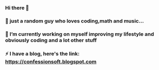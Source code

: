 ### Hi there 👋
### 🌱 just a random guy who loves coding,math and music...
### 🔭 I’m currently working on myself improving my lifestyle and obviously coding and a lot other stuff
### ⚡ I have a blog, here's the link: https://confessionsoft.blogspot.com

<!--
**i-thanvanth/i-thanvanth** is a ✨ _special_ ✨ repository because its `README.md` (this file) appears on your GitHub profile.

Here are some ideas to get you started:

- 🔭 I’m currently working on ...
- 🌱 I’m currently learning ...
- 👯 I’m looking to collaborate on ...
- 🤔 I’m looking for help with ...
- 💬 Ask me about ...
- 📫 How to reach me: ...
- 😄 Pronouns: ...
- ⚡ Fun fact: ...
-->

